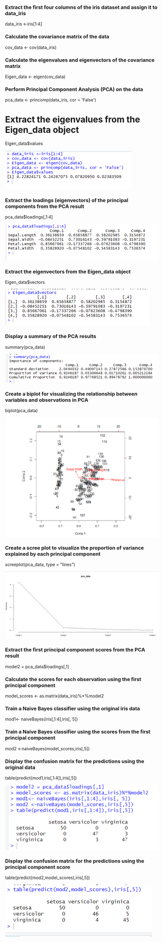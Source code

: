 ### Extract the first four columns of the iris dataset and assign it to data_iris

data_iris <-iris[1:4]

### Calculate the covariance matrix of the data

cov_data <- cov(data_iris)

### Calculate the eigenvalues and eigenvectors of the covariance matrix

Eigen_data <- eigen(cov_data)

### Perform Principal Component Analysis (PCA) on the data

pca_data <- princomp(data_iris, cor = 'False')

# Extract the eigenvalues from the Eigen_data object

Eigen_data$values

<img src = "https://github.com/dhavltharkaaar/R_Programming_Projects/blob/main/Iris_naivebayes/Markdown/01.PNG">

### Extract the loadings (eigenvectors) of the principal components from the PCA result

pca_data$loadings[,1:4]

<img src = "https://github.com/dhavltharkaaar/R_Programming_Projects/blob/main/Iris_naivebayes/Markdown/02.PNG">

### Extract the eigenvectors from the Eigen_data object

Eigen_data$vectors

<img src = "https://github.com/dhavltharkaaar/R_Programming_Projects/blob/main/Iris_naivebayes/Markdown/03.PNG">

### Display a summary of the PCA results

summary(pca_data)

<img src = "https://github.com/dhavltharkaaar/R_Programming_Projects/blob/main/Iris_naivebayes/Markdown/04.PNG">

### Create a biplot for visualizing the relationship between variables and observations in PCA

biplot(pca_data)

<img src = "https://github.com/dhavltharkaaar/R_Programming_Projects/blob/main/Iris_naivebayes/Markdown/05.PNG">

### Create a scree plot to visualize the proportion of variance explained by each principal component

screeplot(pca_data, type = "lines")

<img src = "https://github.com/dhavltharkaaar/R_Programming_Projects/blob/main/Iris_naivebayes/Markdown/06.PNG">

### Extract the first principal component scores from the PCA result

model2 = pca_data$loadings[,1]

### Calculate the scores for each observation using the first principal component

model_scores <- as.matrix(data_iris)%*%model2

### Train a Naive Bayes classifier using the original iris data

mod1<- naiveBayes(iris[,1:4],iris[, 5])

### Train a Naive Bayes classifier using the scores from the first principal component

mod2 <-naiveBayes(model_scores,iris[,5])

### Display the confusion matrix for the predictions using the original data

table(predict(mod1,iris[,1:4]),iris[,5])

<img src = "https://github.com/dhavltharkaaar/R_Programming_Projects/blob/main/Iris_naivebayes/Markdown/07.PNG">

### Display the confusion matrix for the predictions using the principal component score

table(predict(mod2,model_scores),iris[,5])

<img src = "https://github.com/dhavltharkaaar/R_Programming_Projects/blob/main/Iris_naivebayes/Markdown/08.PNG">
